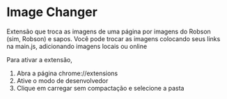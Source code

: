 # Image Changer

Extensão que troca as imagens de uma página por imagens do Robson (sim, Robson) e sapos.
Você pode trocar as imagens colocando seus links na main.js, adicionando imagens locais ou online

Para ativar a extensão, 
1. Abra a página chrome://extensions
2. Ative o modo de desenvolvedor
3. Clique em carregar sem compactação e selecione a pasta
